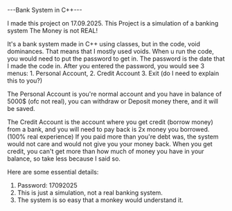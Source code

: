 ---Bank System in C++---

I made this project on 17.09.2025.
This Project is a simulation of a banking system
The Money is not REAL!

It's a bank system made in C++ using classes, but in the code, void dominances. That means that I mostly
used voids. When u run the code, you would need to put the password to get in. The password is the date that I made
the code in. After you entered the password, you would see 3 menus: 1. Personal Account, 2. Credit Account 3. Exit (do I need to explain this to you?)

The Personal Account is you're normal account and you have in balance of 5000$ (ofc not real), you can withdraw or
Deposit money there, and it will be saved.

The Credit Account is the account where you get credit (borrow money) from a bank, and you will need to pay back is 2x money you borrowed. (100% real experience)
If you paid more than you're debt was, the system would not care and would not give you your money back. When you get credit, you can't get more than how much of money you have in your balance,
so take less because I said so.

Here are some essential details:
1. Password: 17092025
2. This is just a simulation, not a real banking system.
3. The system is so easy that a monkey would understand it.
